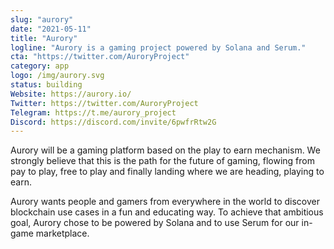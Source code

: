 ```yaml
---
slug: "aurory"
date: "2021-05-11"
title: "Aurory"
logline: "Aurory is a gaming project powered by Solana and Serum."
cta: "https://twitter.com/AuroryProject"
category: app
logo: /img/aurory.svg
status: building
Website: https://aurory.io/
Twitter: https://twitter.com/AuroryProject
Telegram: https://t.me/aurory_project
Discord: https://discord.com/invite/6pwfrRtw2G
---
```


Aurory will be a gaming platform based on the play to earn mechanism. We strongly believe that this is the path for the future of gaming, flowing from pay to play, free to play and finally landing where we are heading, playing to earn.

Aurory wants people and gamers from everywhere in the world to discover blockchain use cases in a fun and educating way. To achieve that ambitious goal, Aurory chose to be powered by Solana and to use Serum for our in-game marketplace.
